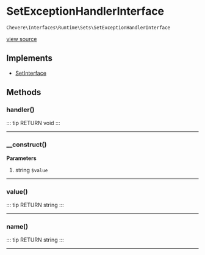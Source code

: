 # SetExceptionHandlerInterface

`Chevere\Interfaces\Runtime\Sets\SetExceptionHandlerInterface`

[view source](https://github.com/chevere/chevere/blob/master/interfaces/Runtime/Sets/SetExceptionHandlerInterface.php)

## Implements

- [SetInterface](../SetInterface.md)
## Methods

### handler()

::: tip RETURN
void
:::


---

### __construct()

**Parameters**

1. string `$value`

---

### value()

::: tip RETURN
string
:::


---

### name()

::: tip RETURN
string
:::


---

